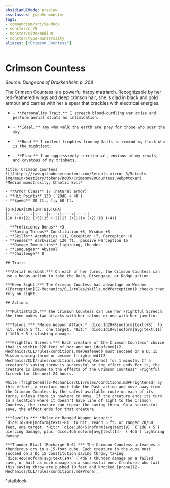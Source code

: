 ```yaml
---
obsidianUIMode: preview
cssclasses: json5e-monster
tags:
- compendium/src/5e/dodk
- monster/cr/8
- monster/size/medium
- monster/type/monstrosity
aliases: ["Crimson Countess"]
---
```

# Crimson Countess
*Source: Dungeons of Drakkenheim p. 208*  

The Crimson Countess is a powerful harpy matriarch. Recognizable by her red-feathered wings and deep crimson hair, she is clad in black and gold armour and carries with her a spear that crackles with electrical energies.

-     - **Personality Trait.** I screech blood-curdling war cries and perform aerial stunts as intimidation.    
-     - **Ideal.** Any who walk the earth are prey for those who soar the sky.    
-     - **Bond.** I collect trophies from my kills to remind my flock who is the mightiest.    
-     - **Flaw.** I am aggressively territorial, envious of my rivals, and covetous of my trinkets.    

```ad-statblock
title: Crimson Countess
![](https://raw.githubusercontent.com/5etools-mirror-3/5etools-img/main/bestiary/tokens/DoDk/Crimson%20Countess.webp#token)
*Medium monstrosity, Chaotic Evil*

- **Armor Class** 17 (natural armor)
- **Hit Points** 130 (`20d8 + 40`)
- **Speed** 20 ft., fly 60 ft.

|STR|DEX|CON|INT|WIS|CHA|
|:---:|:---:|:---:|:---:|:---:|:---:|
|10 (+0)|21 (+5)|15 (+2)|13 (+1)|14 (+2)|19 (+4)|

- **Proficiency Bonus** +3
- **Saving Throws** Constitution +5, Wisdom +5
- **Skills** Acrobatics +11, Deception +7, Perception +8
- **Senses** darkvision 120 ft., passive Perception 16
- **Damage Immunities** lightning, thunder
- **Languages** Abyssal
- **Challenge** 8

## Traits

***Aerial Acrobat.*** On each of her turns, the Crimson Countess can use a bonus action to take the Dash, Disengage, or Dodge action.

***Keen Sight.*** The Crimson Countess has advantage on Wisdom ([Perception](2-Mechanics/CLI/rules/skills.md#Perception)) checks that rely on sight.

## Actions

***Multiattack.*** The Crimson Countess can use her Frightful Screech. She then makes two attacks with her talons or one with her javelin.

***Talons.*** *Melee Weapon Attack:* `dice:1d20+8|noform|text(+8)` to hit, reach 5 ft., one target. *Hit:* `dice:1d10+5|noform|avg|text(11)` (`1d10 + 5`) slashing damage.

***Frightful Screech.*** Each creature of the Crimson Countess' choice that is within 120 feet of her and not [deafened](2-Mechanics/CLI/rules/conditions.md#Deafened) must succeed on a DC 15 Wisdom saving throw or become [frightened](2-Mechanics/CLI/rules/conditions.md#Frightened) for 1 minute. If a creature's saving throw is successful or the effect ends for it, the creature is immune to the effects of the Crimson Countess' Frightful Screech for the next 24 hours.

While [frightened](2-Mechanics/CLI/rules/conditions.md#Frightened) by this effect, a creature must take the Dash action and move away from the Crimson Countess by the safest available route on each of its turns, unless there is nowhere to move. If the creature ends its turn in a location where it doesn't have line of sight to the Crimson Countess, the creature can repeat the saving throw. On a successful save, the effect ends for that creature.

***Javelin.*** *Melee or Ranged Weapon Attack:* `dice:1d20+8|noform|text(+8)` to hit, reach 5 ft. or ranged 20/60 feet, one target. *Hit:* `dice:1d6+5|noform|avg|text(9)` (`1d6 + 5`) piercing damage, plus `dice:4d6|noform|avg|text(14)` (`4d6`) lightning damage.

***Thunder Blast (Recharge 5-6).*** The Crimson Countess unleashes a thunderous cry in a 15-foot cube. Each creature in the cube must succeed on a DC 15 Constitution saving throw, taking `dice:4d6|noform|avg|text(14)` (`4d6`) thunder damage on a failed save, or half as much damage on a successful one. Creatures who fail this saving throw are pushed 10 feet and knocked [prone](2-Mechanics/CLI/rules/conditions.md#Prone).
```
^statblock
